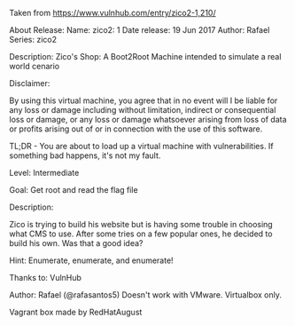 Taken from https://www.vulnhub.com/entry/zico2-1,210/ 

About Release:
    Name: zico2: 1
    Date release: 19 Jun 2017
    Author: Rafael
    Series: zico2

Description:
Zico's Shop: A Boot2Root Machine intended to simulate a real world cenario

Disclaimer:

By using this virtual machine, you agree that in no event will I be liable for any loss or damage including without limitation, indirect or consequential loss or damage, or any loss or damage whatsoever arising from loss of data or profits arising out of or in connection with the use of this software.

TL;DR - You are about to load up a virtual machine with vulnerabilities. If something bad happens, it's not my fault.

Level: Intermediate

Goal: Get root and read the flag file

Description:

Zico is trying to build his website but is having some trouble in choosing what CMS to use. After some tries on a few popular ones, he decided to build his own. Was that a good idea?

Hint: Enumerate, enumerate, and enumerate!

Thanks to: VulnHub

Author: Rafael (@rafasantos5)
Doesn't work with VMware. Virtualbox only.
 
Vagrant box made by RedHatAugust
